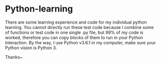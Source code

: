 # Python-learning
  There are some learning experience and code for my individual python learning.
You cannot directly run these test code because I combine some of functions or test code
in one single .py file, but 99% of my code is worked, therefore you can copy blocks of them
to run in your Python Interaction.
  By the way, I use Python v3.6.1 in my computer, make sure your Python vision is Python 3.
  
  Thanks~
  
  
